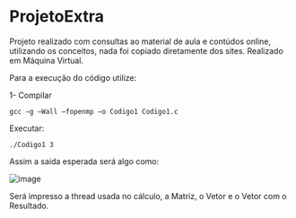 # ProjetoExtra

Projeto realizado com consultas ao material de aula e contúdos online, utilizando os conceitos, nada foi copiado diretamente dos sites.
Realizado em Máquina Virtual.

Para a execução do código utilize:

1- Compilar
```
gcc −g −Wall −fopenmp −o Codigo1 Codigo1.c
```

Executar:
```
./Codigo1 3
```

Assim a saída esperada será algo como:

![image](https://user-images.githubusercontent.com/79863867/145506126-1df53520-8373-411f-a811-e8868c0fe4f9.png)

Será impresso a thread usada no cálculo, a Matriz, o Vetor e o Vetor com o Resultado.
